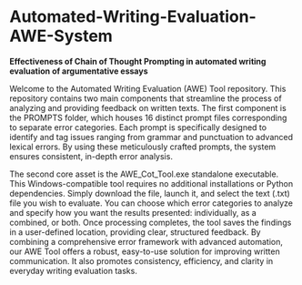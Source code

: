 # Automated-Writing-Evaluation-AWE-System
**Effectiveness of Chain of Thought Prompting in automated writing evaluation of argumentative essays**

Welcome to the Automated Writing Evaluation (AWE) Tool repository. This repository contains two main components that streamline the process of analyzing and providing feedback on written texts. The first component is the PROMPTS folder, which houses 16 distinct prompt files corresponding to separate error categories. Each prompt is specifically designed to identify and tag issues ranging from grammar and punctuation to advanced lexical errors. By using these meticulously crafted prompts, the system ensures consistent, in-depth error analysis.

The second core asset is the AWE_Cot_Tool.exe standalone executable. This Windows-compatible tool requires no additional installations or Python dependencies. Simply download the file, launch it, and select the text (.txt) file you wish to evaluate. You can choose which error categories to analyze and specify how you want the results presented: individually, as a combined, or both. Once processing completes, the tool saves the findings in a user-defined location, providing clear, structured feedback. By combining a comprehensive error framework with advanced automation, our AWE Tool offers a robust, easy-to-use solution for improving written communication. It also promotes consistency, efficiency, and clarity in everyday writing evaluation tasks.
